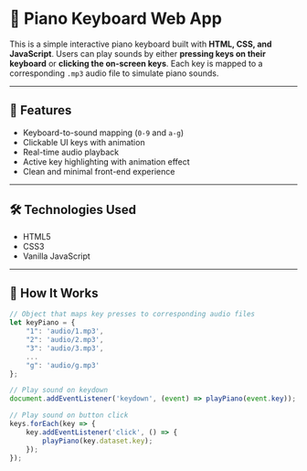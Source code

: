 # 🎹 Piano Keyboard Web App

This is a simple interactive piano keyboard built with **HTML, CSS, and JavaScript**. Users can play sounds by either **pressing keys on their keyboard** or **clicking the on-screen keys**. Each key is mapped to a corresponding `.mp3` audio file to simulate piano sounds.

---

## 🔑 Features

- Keyboard-to-sound mapping (`0-9` and `a-g`)
- Clickable UI keys with animation
- Real-time audio playback
- Active key highlighting with animation effect
- Clean and minimal front-end experience

---

## 🛠️ Technologies Used

- HTML5  
- CSS3  
- Vanilla JavaScript

---

## 🧠 How It Works

```js
// Object that maps key presses to corresponding audio files
let keyPiano = {
    "1": 'audio/1.mp3',
    "2": 'audio/2.mp3',
    "3": 'audio/3.mp3',
    ...
    "g": 'audio/g.mp3'
};

// Play sound on keydown
document.addEventListener('keydown', (event) => playPiano(event.key));

// Play sound on button click
keys.forEach(key => {
    key.addEventListener('click', () => {
        playPiano(key.dataset.key);
    });
});
